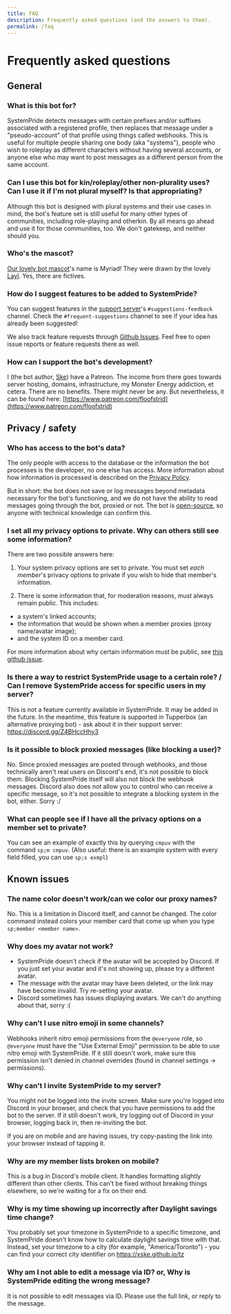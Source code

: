 ```yaml
---
title: FAQ
description: Frequently asked questions (and the answers to them).
permalink: /faq
---
```


# Frequently asked questions

## General

### What is this bot for?
SystemPride detects messages with certain prefixes and/or suffixes associated with a registered profile, then replaces that message under a "pseudo-account" of that profile using things called webhooks. This is useful for multiple people sharing one body (aka "systems"), people who wish to roleplay as different characters without having several accounts, or anyone else who may want to post messages as a different person from the same account.

### Can I use this bot for kin/roleplay/other non-plurality uses? Can I use it if I'm not plural myself? Is that appropriating?
Although this bot is designed with plural systems and their use cases in mind, the bot's feature set is still useful for many other types of communities, including role-playing and otherkin. By all means go ahead and use it for those communities, too. We don't gatekeep, and neither should you.

### Who's the mascot?
[Our lovely bot mascot](/favicon.png)'s name is Myriad! They were drawn by the lovely [Layl](https://twitter.com/braindemons). Yes, there are fictives.

### How do I suggest features to be added to SystemPride?

You can suggest features in the [support server](https://discord.gg/PczBt78)'s `#suggestions-feedback` channel. Check the `#frequent-suggestions` channel to see if your idea has already been suggested!

We also track feature requests through [Github Issues](https://github.com/sakurascoding/SystemPride/issues). Feel free to open issue reports or feature requests there as well.

### How can I support the bot's development?
I (the bot author, [Ske](https://twitter.com/floofstrid)) have a Patreon. The income from there goes towards server hosting, domains, infrastructure, my Monster Energy addiction, et cetera. There are no benefits. There might never be any. But nevertheless, it can be found here: [https://www.patreon.com/floofstrid](https://www.patreon.com/floofstrid)

## Privacy / safety

### Who has access to the bot's data?

The only people with access to the database or the information the bot processes is the developer, no one else has access. More information about how information is processed is described on the [Privacy Policy](/privacy).

But in short: the bot does not save or log messages beyond metadata necessary for the bot's functioning, and we do not have the ability to read messages going through the bot, proxied or not. The bot is [open-source](https://github.com/sakurascoding/SystemPride), so anyone with technical knowledge can confirm this.

### I set all my privacy options to private. Why can others still see some information?
There are two possible answers here:

1. Your system privacy options are set to private. You must set *each member*'s privacy options to private if you wish to hide that member's information.

2. There is some information that, for moderation reasons, must always remain public.
This includes:
  * a system's linked accounts;
  * the information that would be shown when a member proxies (proxy name/avatar image);
  * and the system ID on a member card.

For more information about why certain information must be public, see [this github issue](https://github.com/PluralKit/PluralKit/issues/238).

### Is there a way to restrict SystemPride usage to a certain role? / Can I remove SystemPride access for specific users in my server?
This is not a feature currently available in SystemPride. It may be added in the future.
In the meantime, this feature is supported in Tupperbox (an alternative proxying bot) - ask about it in their support server: <https://discord.gg/Z4BHccHhy3>

### Is it possible to block proxied messages (like blocking a user)?
No. Since proxied messages are posted through webhooks, and those technically aren't real users on Discord's end, it's not possible to block them. Blocking SystemPride itself will also not block the webhook messages. Discord also does not allow you to control who can receive a specific message, so it's not possible to integrate a blocking system in the bot, either. Sorry :/

### What can people see if I have all the privacy options on a member set to private?
You can see an example of exactly this by querying `cmpuv` with the command `sp;m cmpuv`. (Also useful: there is an example system with every field filled, you can use `sp;s exmpl`)

## Known issues

### The name color doesn't work/can we color our proxy names?
No. This is a limitation in Discord itself, and cannot be changed. The color command instead colors your member card that come up when you type `sp;member <member name>`.

### Why does my avatar not work?
* SystemPride doesn't check if the avatar will be accepted by Discord. If you just set your avatar and it's not showing up, please try a different avatar.
* The message with the avatar may have been deleted, or the link may have become invalid. Try re-setting your avatar.
* Discord sometimes has issues displaying avatars. We can't do anything about that, sorry :(

### Why can't I use nitro emoji in some channels?
Webhooks inherit nitro emoji permissions from the `@everyone` role, so `@everyone` must have the "Use External Emoji" permission to be able to use nitro emoji with SystemPride.
If it still doesn't work, make sure this permission isn't denied in channel overrides (found in channel settings -> permissions).

### Why can't I invite SystemPride to my server?

You might not be logged into the invite screen. Make sure you're logged into Discord in your browser, and check that you have permissions to add the bot to the server. If it still doesn't work, try logging out of Discord in your browser, logging back in, then re-inviting the bot.

If you are on mobile and are having issues, try copy-pasting the link into your browser instead of tapping it.

### Why are my member lists broken on mobile?
This is a bug in Discord's mobile client. It handles formatting slightly different than other clients. This can't be fixed without breaking things elsewhere, so we're waiting for a fix on their end.

### Why is my time showing up incorrectly after Daylight savings time change?
You probably set your timezone in SystemPride to a specific timezone, and SystemPride doesn't know how to calculate daylight savings time with that. Instead, set your timezone to a city (for example, "America/Toronto") - you can find your correct city identifier on <https://xske.github.io/tz>

### Why am I not able to edit a message via ID? or, Why is SystemPride editing the wrong message?
It is not possible to edit messages via ID. Please use the full link, or reply to the message.

